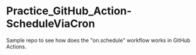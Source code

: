 # Practice_GitHub_Action-ScheduleViaCron
Sample repo to see how does the "on.schedule" workflow works in GitHub Actions.

